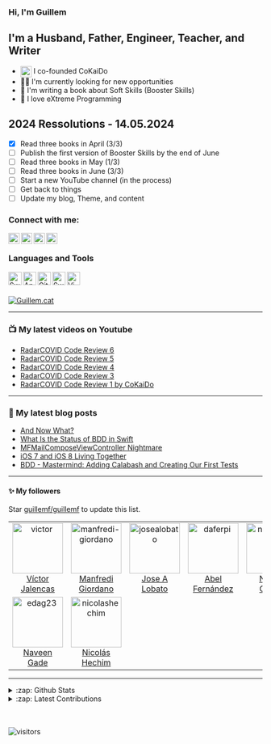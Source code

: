 ### Hi, I'm Guillem

## I'm a Husband, Father, Engineer, Teacher, and Writer
- <img align="center" alt="guillem.cat" width="22px" src="https://avatars0.githubusercontent.com/u/47561027?s=60&v=4"> I co-founded CoKaiDo
- 💪🏼 I'm currently looking for new opportunities
- 📖 I'm writing a book about Soft Skills (Booster Skills)
- 🧪 I love eXtreme Programming

## 2024 Ressolutions - 14.05.2024

- [x] Read three books in April (3/3)
- [ ] Publish the first version of Booster Skills by the end of June
- [ ] Read three books in May (1/3)
- [ ] Read three books in June (3/3)
- [ ] Start a new YouTube channel (in the process)
- [ ] Get back to things
- [ ] Update my blog, Theme, and content

### Connect with me:

[<img align="left" alt="guillem.cat" width="22px" src="http://cdn.jsdelivr.net/npm/simple-icons@v3/icons/safari.svg" />][guillem_cat]
[<img align="left" alt="Youtube" width="22px" src="http://cdn.jsdelivr.net/npm/simple-icons@v3/icons/youtube.svg" />][youtube]
[<img align="left" alt="Twitter" width="22px" src="http://cdn.jsdelivr.net/npm/simple-icons@v3/icons/twitter.svg" />][twitter]
[<img align="left" alt="LinkedIn" width="22px" src="http://cdn.jsdelivr.net/npm/simple-icons@v3/icons/linkedin.svg" />][linkedin]

<br />

### Languages and Tools

[<img align="left" alt="Swift" width="26px" src="http://cdn.jsdelivr.net/npm/simple-icons@v3/icons/swift.svg" />][swift]
[<img align="left" alt="AppCode" width="26px" src="https://cdn.jsdelivr.net/npm/simple-icons@3.13.0/icons/kotlin.svg" />][kotlin]
[<img align="left" alt="Git" width="26px" src="http://cdn.jsdelivr.net/npm/simple-icons@v3/icons/git.svg" />][git]
[<img align="left" alt="Swagger" width="26px" src="http://cdn.jsdelivr.net/npm/simple-icons@v3/icons/swagger.svg" />][swagger]
[<img align="left" alt="Vim" width="26px" src="http://cdn.jsdelivr.net/npm/simple-icons@v3/icons/vim.svg" />][vim]

<br />
<br />

[<img aling="left" alt="Guillem.cat" src="https://img.shields.io/website?label=Guillem.cat&style=for-the-badge&up_message=Up&url=http%3A%2F%2Fguillem.cat" />][guillem_cat]
<!-- &nbsp;[<img aling="left" alt="LinkedIn.com" src="https://cdn.jsdelivr.net/npm/simple-icons@3.13.0/icons/linkedin.svg" />][linkedin] -->
<!-- &nbsp;[<img aling="left" alt="Follow CoKaiDo in Twitter" src="https://img.shields.io/twitter/follow/cokaido_es?color=1DA1F2&logo=Twitter&style=for-the-badge" />][Twitter_CoKaiDo] -->

---

### 📺 My latest videos on Youtube
<!-- YOUTUBE:START -->
- [RadarCOVID Code Review 6](https://www.youtube.com/watch?v=8VcoeXfn-uU)
- [RadarCOVID Code Review 5](https://www.youtube.com/watch?v=2ZHfmiwg7kM)
- [RadarCOVID Code Review 4](https://www.youtube.com/watch?v=69ZCAN6_RDI)
- [RadarCOVID Code Review 3](https://www.youtube.com/watch?v=1GgGzN5X6Zk)
- [RadarCOVID Code Review 1 by CoKaiDo](https://www.youtube.com/watch?v=GQJ4oJJ7y9Y)
<!-- YOUTUBE:END -->

---

### 📝 My latest blog posts
<!-- BLOG-POST-LIST:START -->
- [And Now What?](http://guillemf.github.io/blog/2016/09/16/and-now-what/)
- [What Is the Status of BDD in Swift](http://guillemf.github.io/blog/2016/09/08/what-is-the-status-of-bdd-in-swift/)
- [MFMailComposeViewController Nightmare](http://guillemf.github.io/blog/2015/01/23/mfmailcomposeviewcontroller-nightmare/)
- [iOS 7 and iOS 8 Living Together](http://guillemf.github.io/blog/2015/01/20/ios-7-and-ios-8-living-together/)
- [BDD - Mastermind: Adding Calabash and Creating Our First Tests](http://guillemf.github.io/blog/2014/11/20/bdd-mastermind-adding-calabash-and-creating-our-first-tests/)
<!-- BLOG-POST-LIST:END -->

---

#### :sparkles: My followers

Star [guillemf/guillemf](https://github.com/guillemf/guillemf) to update this list.

<!--START_SECTION:top-followers-->
<table>
  <tr>
    <td align="center">
      <a href="https://github.com/victor">
        <img src="https://avatars2.githubusercontent.com/u/7311" width="100px;" alt="victor"/>
      </a>
      <br />
      <a href="https://github.com/victor">Víctor Jalencas</a>
    </td>
    <td align="center">
      <a href="https://github.com/manfredi-giordano">
        <img src="https://avatars2.githubusercontent.com/u/542018" width="100px;" alt="manfredi-giordano"/>
      </a>
      <br />
      <a href="https://github.com/manfredi-giordano">Manfredi Giordano</a>
    </td>
    <td align="center">
      <a href="https://github.com/josealobato">
        <img src="https://avatars2.githubusercontent.com/u/21879" width="100px;" alt="josealobato"/>
      </a>
      <br />
      <a href="https://github.com/josealobato">Jose A Lobato</a>
    </td>
    <td align="center">
      <a href="https://github.com/daferpi">
        <img src="https://avatars2.githubusercontent.com/u/816032" width="100px;" alt="daferpi"/>
      </a>
      <br />
      <a href="https://github.com/daferpi">Abel Fernández</a>
    </td>
    <td align="center">
      <a href="https://github.com/nachogarcia">
        <img src="https://avatars2.githubusercontent.com/u/9975630" width="100px;" alt="nachogarcia"/>
      </a>
      <br />
      <a href="https://github.com/nachogarcia">Nacho García</a>
    </td>
    <td align="center">
      <a href="https://github.com/7agustibm">
        <img src="https://avatars2.githubusercontent.com/u/8149332" width="100px;" alt="7agustibm"/>
      </a>
      <br />
      <a href="https://github.com/7agustibm">Agustí Becerra Milà</a>
    </td>
    <td align="center">
      <a href="https://github.com/JonasHaouzi">
        <img src="https://avatars2.githubusercontent.com/u/8245107" width="100px;" alt="JonasHaouzi"/>
      </a>
      <br />
      <a href="https://github.com/JonasHaouzi">Jonas HAOUZI</a>
    </td>
  </tr>
  <tr>
    <td align="center">
      <a href="https://github.com/edag23">
        <img src="https://avatars2.githubusercontent.com/u/40772290" width="100px;" alt="edag23"/>
      </a>
      <br />
      <a href="https://github.com/edag23">Naveen Gade</a>
    </td>
    <td align="center">
      <a href="https://github.com/nicolashechim">
        <img src="https://avatars2.githubusercontent.com/u/17903264" width="100px;" alt="nicolashechim"/>
      </a>
      <br />
      <a href="https://github.com/nicolashechim">Nicolás Hechim</a>
    </td>
  </tr>
</table>
<!--END_SECTION:top-followers-->

---

<details>
    <summary>:zap: Github Stats</summary>
    
<img align="left" alt="Guillem's Github Stats" src="https://github-readme-stats.guillemf.vercel.app/api?username=guillemf&show_icons=true&hide_border=true" />

</details>

<details>
    <summary>:zap: Latest Contributions</summary>
    
<!--START_SECTION:activity-->


</details>

<br />
<br />

![visitors](https://visitor-badge.glitch.me/badge?page_id=guillemf)

[linkedin]: https://www.linkedin.com/in/gfernandezg/
[guillem_cat]: http://guillem.cat
[youtube]: https://www.youtube.com/channel/UCGSJjiAYjwY3UcE12VoGFRA
[twitter]: https://twitter.com/guillemfg?lang=en
[linkedin]: https://es.linkedin.com/in/gfernandezg
[swift]: https://swift.org
[xcode]: https://developer.apple.com/xcode/
[kotlin]: https://https://kotlinlang.org/
[git]: https://git-scm.com/book/en/v2/GitHub-Maintaining-a-Project
[ios]: https://developer.apple.com/
[swagger]: https://swagger.io/
[vim]: https://www.vim.org/
[Twitter_CoKaiDo]: https://twitter.com/cokaido_es

